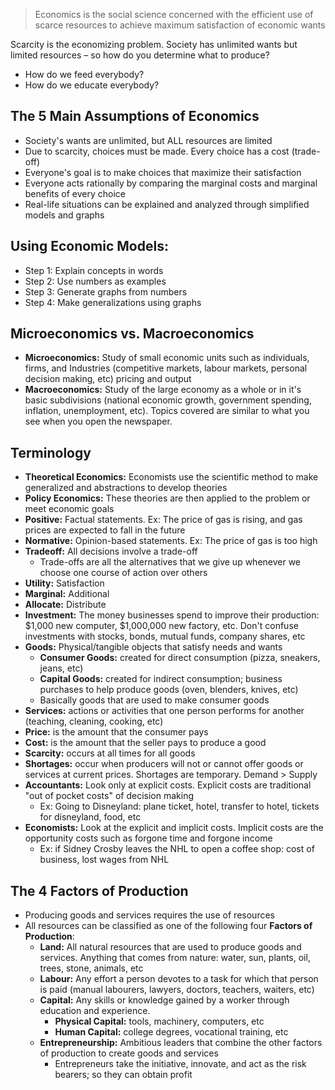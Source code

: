 > Economics is the social science concerned with the efficient use of scarce resources to achieve maximum satisfaction of economic wants

Scarcity is the economizing problem. Society has unlimited wants but limited resources – so how do you determine what to produce? 
- How do we feed everybody?
- How do we educate everybody?
## The 5 Main Assumptions of Economics
- Society's wants are unlimited, but ALL resources are limited
- Due to scarcity, choices must be made. Every choice has a cost (trade-off)
- Everyone's goal is to make choices that maximize their satisfaction
- Everyone acts rationally by comparing the marginal costs and marginal benefits of every choice
- Real-life situations can be explained and analyzed through simplified models and graphs
## Using Economic Models:
- Step 1: Explain concepts in words
- Step 2: Use numbers as examples
- Step 3: Generate graphs from numbers
- Step 4: Make generalizations using graphs
## Microeconomics vs. Macroeconomics
- **Microeconomics:** Study of small economic units such as individuals, firms, and Industries (competitive markets, labour markets, personal decision making, etc) pricing and output
- **Macroeconomics:** Study of the large economy as a whole or in it's basic subdivisions (national economic growth, government spending, inflation, unemployment, etc). Topics covered are similar to what you see when you open the newspaper.
## Terminology
- **Theoretical Economics:** Economists use the scientific method to make generalized and abstractions to develop theories
- **Policy Economics:** These theories are then applied to the problem or meet economic goals
- **Positive:** Factual statements. Ex: The price of gas is rising, and gas prices are expected to fall in the future
- **Normative:** Opinion-based statements. Ex: The price of gas is too high
- **Tradeoff:** All decisions involve a trade-off
	- Trade-offs are all the alternatives that we give up whenever we choose one course of action over others
- **Utility:** Satisfaction
- **Marginal:** Additional
- **Allocate:** Distribute
- **Investment:** The money businesses spend to improve their production: \$1,000 new computer, $1,000,000 new factory, etc. Don't confuse investments with stocks, bonds, mutual funds, company shares, etc
- **Goods:** Physical/tangible objects that satisfy needs and wants
	- **Consumer Goods:** created for direct consumption (pizza, sneakers, jeans, etc)
	- **Capital Goods:** created for indirect consumption; business purchases to help produce goods (oven, blenders, knives, etc) 
	- Basically goods that are used to make consumer goods
- **Services:** actions or activities that one person performs for another (teaching, cleaning, cooking, etc)
- **Price:** is the amount that the consumer pays
- **Cost:** is the amount that the seller pays to produce a good
- **Scarcity:** occurs at all times for all goods
- **Shortages:** occur when producers will not or cannot offer goods or services at current prices. Shortages are temporary. Demand > Supply
- **Accountants:** Look only at explicit costs. Explicit costs are traditional "out of pocket costs" of decision making
	- Ex: Going to Disneyland: plane ticket, hotel, transfer to hotel, tickets for disneyland, food, etc
- **Economists:** Look at the explicit and implicit costs. Implicit costs are the opportunity costs such as forgone time and forgone income
	- Ex: if Sidney Crosby leaves the NHL to open a coffee shop: cost of business, lost wages from NHL
## The 4 Factors of Production
- Producing goods and services requires the use of resources
- All resources can be classified as one of the following four **Factors of Production**:
	- **Land:** All natural resources that are used to produce goods and services. Anything that comes from nature: water, sun, plants, oil, trees, stone, animals, etc
	- **Labour:** Any effort a person devotes to a task for which that person is paid (manual labourers, lawyers, doctors, teachers, waiters, etc)
	- **Capital:** Any skills or knowledge gained by a worker through education and experience.
		- **Physical Capital:** tools, machinery, computers, etc
		- **Human Capital:** college degrees, vocational training, etc
	- **Entrepreneurship:** Ambitious leaders that combine the other factors of production to create goods and services
		- Entrepreneurs take the initiative, innovate, and act as the risk bearers; so they can obtain profit